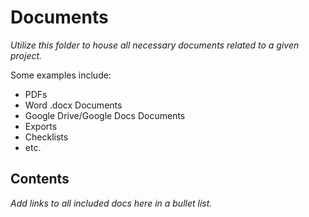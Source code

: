 # Documents

*Utilize this folder to house all necessary documents related to a given project.*

Some examples include:

- PDFs
- Word .docx Documents
- Google Drive/Google Docs Documents
- Exports
- Checklists
- etc.

## Contents

*Add links to all included docs here in a bullet list.*

